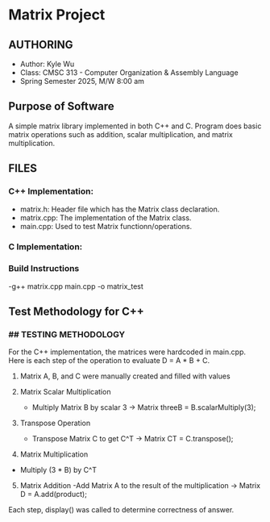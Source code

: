 # Matrix Project

## AUTHORING
- Author: Kyle Wu 
- Class: CMSC 313 - Computer Organization & Assembly Language  
- Spring Semester 2025, M/W 8:00 am  

## Purpose of Software 
A simple matrix library implemented in both C++ and C. Program does basic matrix operations such as addition, scalar multiplication, and matrix multiplication.

## FILES

### C++ Implementation:
- matrix.h: Header file which has the Matrix class declaration.
- matrix.cpp: The implementation of the Matrix class.
- main.cpp: Used to test Matrix functionn/operations.

### C Implementation:


### Build Instructions
-g++ matrix.cpp main.cpp -o matrix_test
  

## Test Methodology for C++

### ## TESTING METHODOLOGY

For the C++ implementation, the matrices were hardcoded in main.cpp.
Here is each step of the operation to evaluate  D = A * B + C. 

1. Matrix A, B, and C were manually created and filled with values
  
2. Matrix Scalar Multiplication 
   - Multiply Matrix B by scalar 3 -> Matrix threeB = B.scalarMultiply(3);
     

3. Transpose Operation
   - Transpose Matrix C to get C^T -> Matrix CT = C.transpose();

4. Matrix Multiplication
  - Multiply (3 * B) by C^T

5. Matrix Addition
   -Add Matrix A to the result of the multiplication -> Matrix D = A.add(product);

Each step, display() was called to determine correctness of answer.




